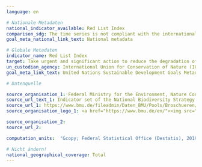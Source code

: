 ```yaml
---
language: en

# Nationale Metadaten
national_indicator_available: Red List Index
comparison_sdg: The time series is not compliant with the international metadata description.
goal_meta_national_link_text: National metadata

# Globale Metadaten
indicator_name: Red List Index
target: Take urgent and significant action to reduce the degradation of natural habitats, halt the loss of biodiversity and, by 2020, protect and prevent the extinction of threatened species
un_custodian_agency: International Union for Conservation of Nature (IUCN), BirdLife International (BLI)
goal_meta_link_text: United Nations Sustainable Development Goals Metadata

# Datenquelle

source_organisation_1: Federal Ministry for the Environment, Nature Conservation and Nuclear Safety (BMU)
source_url_text_1: Indicator set of the National Biodiversity Strategy
source_url_1: https://www.bmu.de/fileadmin/Daten_BMU/Pools/Broschueren/indikatorenbericht_biologische_vielfalt_2014_en_bf.pdf
source_organisation_logo_1: <a href="https://www.bmu.de/en/"><img src="https://g205sdgs.github.io/sdg-indicators/public/LogosEn/bmu.png" alt="Logo BMU" /></a>

source_organisation_2:
source_url_2:

computation_units:  "&copy; Federal Statistical Office (Destatis), 2019"

# Nicht ändern!
national_geographical_coverage: Total
---
```

